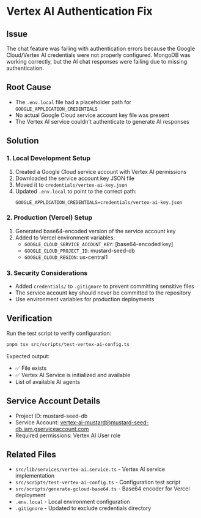 # Vertex AI Authentication Fix

## Issue
The chat feature was failing with authentication errors because the Google Cloud/Vertex AI credentials were not properly configured. MongoDB was working correctly, but the AI chat responses were failing due to missing authentication.

## Root Cause
- The `.env.local` file had a placeholder path for `GOOGLE_APPLICATION_CREDENTIALS`
- No actual Google Cloud service account key file was present
- The Vertex AI service couldn't authenticate to generate AI responses

## Solution

### 1. Local Development Setup
1. Created a Google Cloud service account with Vertex AI permissions
2. Downloaded the service account key JSON file
3. Moved it to `credentials/vertex-ai-key.json`
4. Updated `.env.local` to point to the correct path:
   ```
   GOOGLE_APPLICATION_CREDENTIALS=credentials/vertex-ai-key.json
   ```

### 2. Production (Vercel) Setup
1. Generated base64-encoded version of the service account key
2. Added to Vercel environment variables:
   - `GOOGLE_CLOUD_SERVICE_ACCOUNT_KEY`: [base64-encoded key]
   - `GOOGLE_CLOUD_PROJECT_ID`: mustard-seed-db
   - `GOOGLE_CLOUD_REGION`: us-central1

### 3. Security Considerations
- Added `credentials/` to `.gitignore` to prevent committing sensitive files
- The service account key should never be committed to the repository
- Use environment variables for production deployments

## Verification
Run the test script to verify configuration:
```bash
pnpm tsx src/scripts/test-vertex-ai-config.ts
```

Expected output:
- ✅ File exists
- ✅ Vertex AI Service is initialized and available
- List of available AI agents

## Service Account Details
- Project ID: mustard-seed-db
- Service Account: vertex-ai-mustard@mustard-seed-db.iam.gserviceaccount.com
- Required permissions: Vertex AI User role

## Related Files
- `src/lib/services/vertex-ai.service.ts` - Vertex AI service implementation
- `src/scripts/test-vertex-ai-config.ts` - Configuration test script
- `src/scripts/generate-gcloud-base64.ts` - Base64 encoder for Vercel deployment
- `.env.local` - Local environment configuration
- `.gitignore` - Updated to exclude credentials directory

